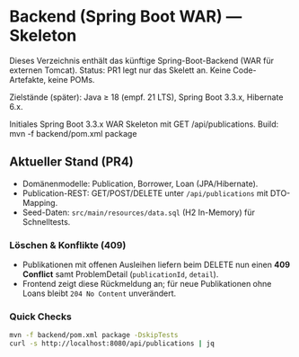 # Backend (Spring Boot WAR) — Skeleton
Dieses Verzeichnis enthält das künftige Spring-Boot-Backend (WAR für externen Tomcat).
Status: PR1 legt nur das Skelett an. Keine Code-Artefakte, keine POMs.

Zielstände (später): Java ≥ 18 (empf. 21 LTS), Spring Boot 3.3.x, Hibernate 6.x.

Initiales Spring Boot 3.3.x WAR Skeleton mit GET /api/publications.
Build: mvn -f backend/pom.xml package

## Aktueller Stand (PR4)
- Domänenmodelle: Publication, Borrower, Loan (JPA/Hibernate).
- Publication-REST: GET/POST/DELETE unter `/api/publications` mit DTO-Mapping.
- Seed-Daten: `src/main/resources/data.sql` (H2 In-Memory) für Schnelltests.

### Löschen & Konflikte (409)
- Publikationen mit offenen Ausleihen liefern beim DELETE nun einen **409 Conflict** samt ProblemDetail (`publicationId`, `detail`).
- Frontend zeigt diese Rückmeldung an; für neue Publikationen ohne Loans bleibt `204 No Content` unverändert.

### Quick Checks
```bash
mvn -f backend/pom.xml package -DskipTests
curl -s http://localhost:8080/api/publications | jq
```
